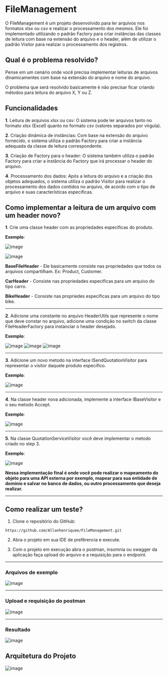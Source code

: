 # FileManagement

O FileManagement é um projeto desenvolvido para ler arquivos nos formatos xlsx ou csv e realizar o processamento dos mesmos. 
Ele foi implementado utilizando o padrão Factory para criar instâncias das classes de leitura com base na extensão do arquivo e o header,
além de utilizar o padrão Visitor para realizar o processamento dos registros.

## Qual é o problema resolvido?
Pense em um cenário onde você precisa implementar leituras de arquivos dinamicamentes com base na extensão do arquivo e nome do arquivo.

O problema que será resolvido basicamente é não precisar ficar criando métodos para leitura do arquivo X, Y ou Z. 

## Funcionalidades

**1**. Leitura de arquivos xlsx ou csv: O sistema pode ler arquivos tanto no formato xlsx (Excel) quanto no formato csv (valores separados por vírgula).

**2**. Criação dinâmica de instâncias: Com base na extensão do arquivo fornecido, o sistema utiliza o padrão Factory para criar a instância adequada da classe de leitura correspondente.

**3**. Criação de Factory para o header: O sistema também utiliza o padrão Factory para criar a instância do Factory que irá processar o header do arquivo.

**4**. Processamento dos dados: Após a leitura do arquivo e a criação dos objetos adequados, o sistema utiliza o padrão Visitor para realizar o processamento dos dados contidos no arquivo, de acordo com o tipo de arquivo e suas características específicas.

## Como implementar a leitura de um arquivo com um header novo?
**1**. Crie uma classe header com as propriedades especificas do produto.

**Exemplo**:

![image](https://github.com/Allanhenriquee/FileManagement/assets/52016301/a4b1baa5-69c9-4554-96b7-0db78c11d609)

![image](https://github.com/Allanhenriquee/FileManagement/assets/52016301/4f59d4cb-6fc5-4eb3-9dd2-10fa17f8fde9)

**BaseFileHeader** - Ele basicamente consiste nas propriedades que todos os arquivos compartilham. Ex: Product, Customer.

**CarHeader** - Consiste nas propriedades especificas para um arquivo do tipo carro.

**BikeHeader** - Consiste nas propriedes especificas para um arquivo do tipo bike.

------------------------------------------
**2**. Adicione uma constante no arquivo HeaderUtils que represente o nome que deve constar no arquivo, adicione uma condição no switch da classe FileHeaderFactory para instanciar o header desejado.

**Exemplo**:

![image](https://github.com/Allanhenriquee/FileManagement/assets/52016301/d9b28ce8-212c-4907-a863-52709c6fb8e6)
![image](https://github.com/Allanhenriquee/FileManagement/assets/52016301/5ff8f0f8-24dd-4809-886b-bf7624bcf52a)
![image](https://github.com/Allanhenriquee/FileManagement/assets/52016301/f105278d-fc25-424a-9341-c6a4ec1f28ff)

------------------------------------------
**3**. Adicione um novo metodo na interface ISendQuotationVisitor para representar o visitor daquele produto especifico.

**Exemplo**:

![image](https://github.com/Allanhenriquee/FileManagement/assets/52016301/22b7f772-b628-4f4c-8273-488708669a40)

------------------------------------------

**4**. Na classe header nova adicionada, implemente a interface IBaseVisitor e o seu metodo Accept.

**Exemplo**:

![image](https://github.com/Allanhenriquee/FileManagement/assets/52016301/664d2255-d1b9-4fbe-bfdd-a62efa8b90a8)

------------------------------------------

**5**. Na classe QuotationServiceVisitor você deve implementar o metodo criado no step 3.

**Exemplo**:

![image](https://github.com/Allanhenriquee/FileManagement/assets/52016301/a114ab5e-8a65-4c57-b557-45e7c2c9ec70)

**Nessa implementação final é onde você pode realizar o mapeamento do objeto para uma API externa por exemplo, mapear para sua entidade de dominio e salvar no banco de dados, ou outro processamento que deseja realizar.**

------------------------------------------

## Como realizar um teste?
1. Clone o repositório do GitHub:
```
https://github.com/Allanhenriquee/FileManagement.git
```
2. Abra o projeto em sua IDE de prefêrencia e execute.

3. Com o projeto em execução abra o postman, insomnia ou swagger da aplicação faça upload do arquivo e a requisição para o endpoint.
 
------------------------------------------

### Arquivos de exemplo

![image](https://github.com/Allanhenriquee/FileManagement/assets/52016301/ba1ab2f1-ed94-4ecd-8128-901e98c0dc11)

------------------------------------------

### Upload e requisição do postman  
![image](https://github.com/Allanhenriquee/FileManagement/assets/52016301/27b956fd-0fde-4dbb-9bb1-1f64fc87ebcb)

------------------------------------------

### Resultado
![image](https://github.com/Allanhenriquee/FileManagement/assets/52016301/3334ad9e-4150-4d5d-864d-26f405979686)



## Arquitetura do Projeto

![image](https://github.com/Allanhenriquee/FileManagement/assets/52016301/ad48f1b4-91e6-4432-ae05-7fc79a7e04fc)

